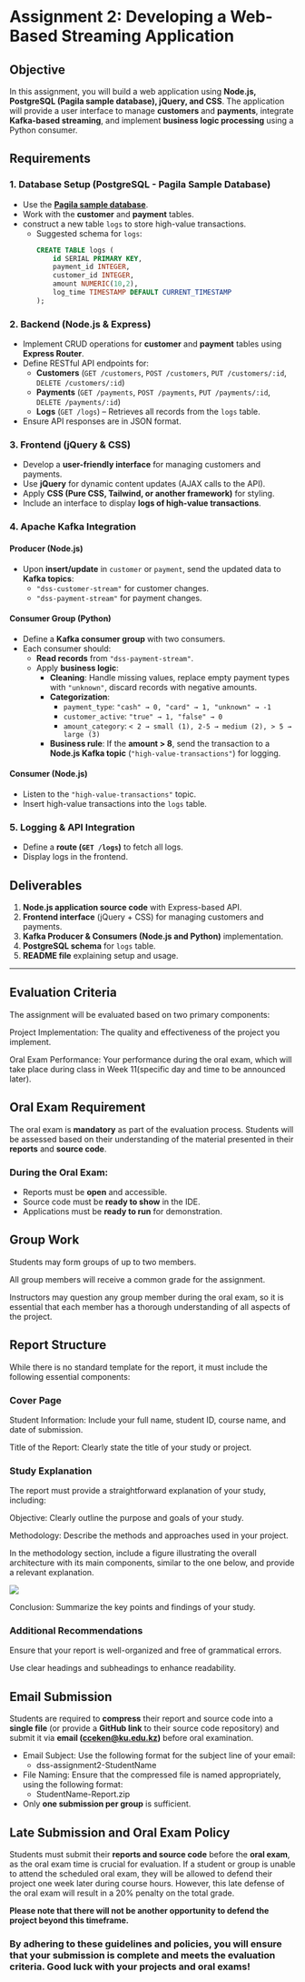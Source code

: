 # **Assignment 2: Developing a Web-Based Streaming Application**

## **Objective**
In this assignment, you will build a web application using **Node.js, PostgreSQL (Pagila sample database), jQuery, and CSS**. The application will provide a user interface to manage **customers** and **payments**, integrate **Kafka-based streaming**, and implement **business logic processing** using a Python consumer.

## **Requirements**

### **1. Database Setup (PostgreSQL - Pagila Sample Database)**
- Use the [**Pagila sample database**](https://github.com/cllckn/database-management-systems/blob/main/resources/dbs/pagila.backup).
- Work with the **customer** and **payment** tables.
- construct a new table `logs` to store high-value transactions.  
  - Suggested schema for `logs`:  
    ```sql
    CREATE TABLE logs (
        id SERIAL PRIMARY KEY,
        payment_id INTEGER,
        customer_id INTEGER,
        amount NUMERIC(10,2),
        log_time TIMESTAMP DEFAULT CURRENT_TIMESTAMP
    );
    ```

### **2. Backend (Node.js & Express)**
- Implement CRUD operations for **customer** and **payment** tables using **Express Router**.
- Define RESTful API endpoints for:
  - **Customers** (`GET /customers`, `POST /customers`, `PUT /customers/:id`, `DELETE /customers/:id`)
  - **Payments** (`GET /payments`, `POST /payments`, `PUT /payments/:id`, `DELETE /payments/:id`)
  - **Logs** (`GET /logs`) – Retrieves all records from the `logs` table.
- Ensure API responses are in JSON format.

### **3. Frontend (jQuery & CSS)**
- Develop a **user-friendly interface** for managing customers and payments.
- Use **jQuery** for dynamic content updates (AJAX calls to the API).
- Apply **CSS (Pure CSS, Tailwind, or another framework)** for styling.
- Include an interface to display **logs of high-value transactions**.

### **4. Apache Kafka Integration**
#### **Producer (Node.js)**
- Upon **insert/update** in `customer` or `payment`, send the updated data to **Kafka topics**:
  - `"dss-customer-stream"` for customer changes.
  - `"dss-payment-stream"` for payment changes.

#### **Consumer Group (Python)**
- Define a **Kafka consumer group** with two consumers.
- Each consumer should:
  - **Read records** from `"dss-payment-stream"`.
  - Apply **business logic**:
    - **Cleaning**: Handle missing values, replace empty payment types with `"unknown"`, discard records with negative amounts.
    - **Categorization**:
      - `payment_type`: `"cash" → 0, "card" → 1, "unknown" → -1`
      - `customer_active`: `"true" → 1, "false" → 0`
      - `amount_category`: `< 2 → small (1), 2-5 → medium (2), > 5 → large (3)`
    - **Business rule**: If the **amount > 8**, send the transaction to a **Node.js Kafka topic** (`"high-value-transactions"`) for logging.

#### **Consumer (Node.js)**
- Listen to the `"high-value-transactions"` topic.
- Insert high-value transactions into the `logs` table.

### **5. Logging & API Integration**
- Define a **route (`GET /logs`)** to fetch all logs.
- Display logs in the frontend.

## **Deliverables**
1. **Node.js application source code** with Express-based API.
2. **Frontend interface** (jQuery + CSS) for managing customers and payments.
3. **Kafka Producer & Consumers (Node.js and Python)** implementation.
4. **PostgreSQL schema** for `logs` table.
5. **README file** explaining setup and usage.



---

## Evaluation Criteria
The assignment will be evaluated based on two primary components:

Project Implementation: The quality and effectiveness of the project you implement.

Oral Exam Performance: Your performance during the oral exam, which will take place during class in Week 11(specific day and time to be announced later).

## Oral Exam Requirement

The oral exam is **mandatory** as part of the evaluation process. Students will be assessed based on their understanding of the material presented in their **reports** and **source code**.

### **During the Oral Exam:**
- Reports must be **open** and accessible.
- Source code must be **ready to show** in the IDE.
- Applications must be **ready to run** for demonstration.

## Group Work
Students may form groups of up to two members.

All group members will receive a common grade for the assignment.

Instructors may question any group member during the oral exam, so it is essential that each member has a thorough understanding of all aspects of the project.


## Report Structure
While there is no standard template for the report, it must include the following essential components:

### Cover Page
Student Information: Include your full name, student ID, course name, and date of submission.

Title of the Report: Clearly state the title of your study or project.

### Study Explanation
The report must provide a straightforward explanation of your study, including:

Objective: Clearly outline the purpose and goals of your study.

Methodology: Describe the methods and approaches used in your project.

In the methodology section, include a figure illustrating the overall architecture with its main components, 
similar to the one below, and provide a relevant explanation.

![](./../sample-outline.png)


Conclusion: Summarize the key points and findings of your study.

### Additional Recommendations

Ensure that your report is well-organized and free of grammatical errors.

Use clear headings and subheadings to enhance readability.

## Email Submission

Students are required to **compress** their report and source code into a **single file** (or provide a **GitHub link** to their source code repository) and submit it via **email (cceken@ku.edu.kz)** before oral examination.

* Email Subject: Use the following format for the subject line of your email:
   - dss-assignment2-StudentName
* File Naming: Ensure that the compressed file is named appropriately, using the following format:
   - StudentName-Report.zip
* Only **one submission per group** is sufficient.

## Late Submission and Oral Exam Policy
Students must submit their **reports and source code** before the **oral exam**, as the oral exam time is crucial for evaluation.
If a student or group is unable to attend the scheduled oral exam, they will be allowed to defend their project one week later during course hours.
However, this late defense of the oral exam will result in a 20% penalty on the total grade.

**Please note that there will not be another opportunity to defend the project beyond this timeframe.**

### By adhering to these guidelines and policies, you will ensure that your submission is complete and meets the evaluation criteria. Good luck with your projects and oral exams!
